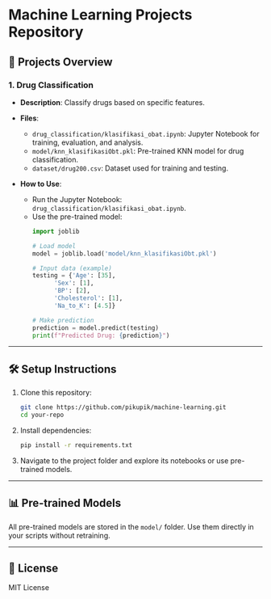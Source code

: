 # Machine Learning Projects Repository
## 🚀 Projects Overview

### 1. **Drug Classification**
- **Description**: Classify drugs based on specific features.
- **Files**:
  - `drug_classification/klasifikasi_obat.ipynb`: Jupyter Notebook for training, evaluation, and analysis.
  - `model/knn_klasifikasiObt.pkl`: Pre-trained KNN model for drug classification.
  - `dataset/drug200.csv`: Dataset used for training and testing.

- **How to Use**:
  - Run the Jupyter Notebook: `drug_classification/klasifikasi_obat.ipynb`.
  - Use the pre-trained model:
    ```python
    import joblib

    # Load model
    model = joblib.load('model/knn_klasifikasiObt.pkl')

    # Input data (example)
    testing = {'Age': [35],
          'Sex': [1],
          'BP': [2],
          'Cholesterol': [1],
          'Na_to_K': [4.5]}

    # Make prediction
    prediction = model.predict(testing)
    print(f"Predicted Drug: {prediction}")
    ```

---

## 🛠️ Setup Instructions

1. Clone this repository:
   ```bash
   git clone https://github.com/pikupik/machine-learning.git
   cd your-repo
   ```

2. Install dependencies:
   ```bash
   pip install -r requirements.txt
   ```

3. Navigate to the project folder and explore its notebooks or use pre-trained models.

---

## 📊 Pre-trained Models
All pre-trained models are stored in the `model/` folder. Use them directly in your scripts without retraining. 

---

## 📝 License
MIT License
